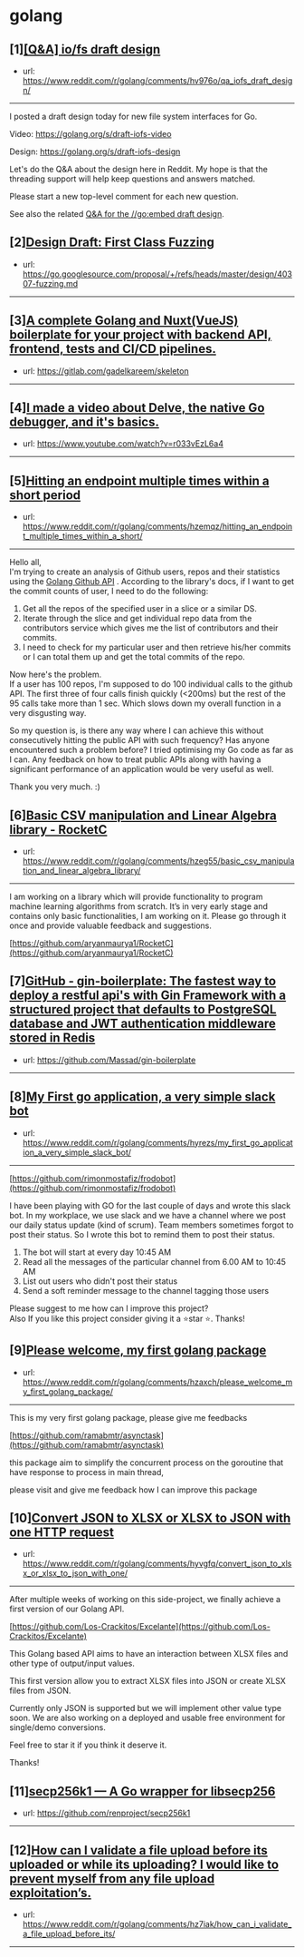 # golang
## [1][[Q&amp;A] io/fs draft design](https://www.reddit.com/r/golang/comments/hv976o/qa_iofs_draft_design/)
- url: https://www.reddit.com/r/golang/comments/hv976o/qa_iofs_draft_design/
---
I posted a draft design today for new file system interfaces for Go.

Video: https://golang.org/s/draft-iofs-video

Design: https://golang.org/s/draft-iofs-design

Let's do the Q&amp;A about the design here in Reddit. My hope is that the threading support will help keep questions and answers matched.

Please start a new top-level comment for each new question.

See also the related [Q&amp;A for the //go:embed draft design](https://golang.org/s/draft-embed-reddit).
## [2][Design Draft: First Class Fuzzing](https://www.reddit.com/r/golang/comments/hvpr96/design_draft_first_class_fuzzing/)
- url: https://go.googlesource.com/proposal/+/refs/heads/master/design/40307-fuzzing.md
---

## [3][A complete Golang and Nuxt(VueJS) boilerplate for your project with backend API, frontend, tests and CI/CD pipelines.](https://www.reddit.com/r/golang/comments/hyz5nt/a_complete_golang_and_nuxtvuejs_boilerplate_for/)
- url: https://gitlab.com/gadelkareem/skeleton
---

## [4][I made a video about Delve, the native Go debugger, and it's basics.](https://www.reddit.com/r/golang/comments/hz05yl/i_made_a_video_about_delve_the_native_go_debugger/)
- url: https://www.youtube.com/watch?v=r033vEzL6a4
---

## [5][Hitting an endpoint multiple times within a short period](https://www.reddit.com/r/golang/comments/hzemqz/hitting_an_endpoint_multiple_times_within_a_short/)
- url: https://www.reddit.com/r/golang/comments/hzemqz/hitting_an_endpoint_multiple_times_within_a_short/
---
Hello all,  
I'm trying to create an analysis of Github users, repos and their statistics using the [Golang Github API](https://pkg.go.dev/github.com/google/go-github/v31/github?tab=doc) . According to the library's docs, if I want to get the commit counts of user, I need to do the following:

1. Get all the repos of the specified user in a slice or a similar DS.  
2. Iterate through the slice and get individual repo data from the contributors service which gives me the list of contributors and their commits.  
3. I need to check for my particular user and then retrieve his/her commits or I can total them up and get the total commits of the repo.

Now here's the problem.  
If a user has 100 repos, I'm supposed to do 100 individual calls to the github API. The first three of four calls finish quickly (&lt;200ms) but the rest of the 95 calls take more than 1 sec. Which slows down my overall function in a very disgusting way.

So my question is, is there any way where I can achieve this without consecutively hitting the public API with such frequency? Has anyone encountered such a problem before? I tried optimising my Go code as far as I can. Any feedback on how to treat public APIs along with having a significant performance of an application would be very useful as well.

Thank you very much. :)
## [6][Basic CSV manipulation and Linear Algebra library - RocketC](https://www.reddit.com/r/golang/comments/hzeg55/basic_csv_manipulation_and_linear_algebra_library/)
- url: https://www.reddit.com/r/golang/comments/hzeg55/basic_csv_manipulation_and_linear_algebra_library/
---
I am working on a library which will provide functionality to program  machine learning algorithms from scratch. It’s in very early stage and  contains only basic functionalities, I am working on it. Please go  through it once and provide valuable feedback and suggestions.

[https://github.com/aryanmaurya1/RocketC](https://github.com/aryanmaurya1/RocketC)
## [7][GitHub - gin-boilerplate: The fastest way to deploy a restful api's with Gin Framework with a structured project that defaults to PostgreSQL database and JWT authentication middleware stored in Redis](https://www.reddit.com/r/golang/comments/hz2owl/github_ginboilerplate_the_fastest_way_to_deploy_a/)
- url: https://github.com/Massad/gin-boilerplate
---

## [8][My First go application, a very simple slack bot](https://www.reddit.com/r/golang/comments/hyrezs/my_first_go_application_a_very_simple_slack_bot/)
- url: https://www.reddit.com/r/golang/comments/hyrezs/my_first_go_application_a_very_simple_slack_bot/
---
[https://github.com/rimonmostafiz/frodobot](https://github.com/rimonmostafiz/frodobot)

I have been playing with GO for the last couple of days and wrote this slack bot. In my workplace, we use slack and we have a channel where we post our daily status update (kind of scrum). Team members sometimes forgot to post their status. So I wrote this bot to remind them to post their status.

1. The bot will start at every day 10:45 AM
2. Read all the messages of the particular channel from 6.00 AM to 10:45 AM
3. List out users who didn't post their status
4. Send a soft reminder message to the channel tagging those users

Please suggest to me how can I improve this project?   
Also If you like this project consider giving it a ⭐star ⭐. Thanks!
## [9][Please welcome, my first golang package](https://www.reddit.com/r/golang/comments/hzaxch/please_welcome_my_first_golang_package/)
- url: https://www.reddit.com/r/golang/comments/hzaxch/please_welcome_my_first_golang_package/
---
This is my very first golang package, please give me feedbacks 

[https://github.com/ramabmtr/asynctask](https://github.com/ramabmtr/asynctask)

this package aim to simplify the concurrent process on the goroutine that have response to process in main thread,

please visit and give me feedback how I can improve this package
## [10][Convert JSON to XLSX or XLSX to JSON with one HTTP request](https://www.reddit.com/r/golang/comments/hyvgfq/convert_json_to_xlsx_or_xlsx_to_json_with_one/)
- url: https://www.reddit.com/r/golang/comments/hyvgfq/convert_json_to_xlsx_or_xlsx_to_json_with_one/
---
After multiple weeks of working on this side-project, we finally achieve a first version of our Golang API.

[https://github.com/Los-Crackitos/Excelante](https://github.com/Los-Crackitos/Excelante)

This Golang based API aims to have an interaction between XLSX files and other type of output/input values.

This first version allow you to extract XLSX files into JSON or create XLSX files from JSON.

Currently only JSON is supported but we will implement other value type soon. We are also working on a deployed and usable free environment for single/demo conversions.

  
Feel free to star it if you think it deserve it. 

Thanks!
## [11][secp256k1 — A Go wrapper for libsecp256](https://www.reddit.com/r/golang/comments/hz7xwj/secp256k1_a_go_wrapper_for_libsecp256/)
- url: https://github.com/renproject/secp256k1
---

## [12][How can I validate a file upload before its uploaded or while its uploading? I would like to prevent myself from any file upload exploitation’s.](https://www.reddit.com/r/golang/comments/hz7iak/how_can_i_validate_a_file_upload_before_its/)
- url: https://www.reddit.com/r/golang/comments/hz7iak/how_can_i_validate_a_file_upload_before_its/
---

